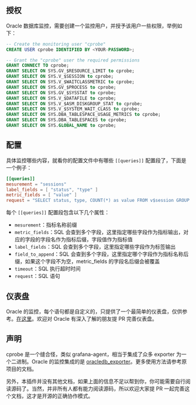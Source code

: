 ## 授权

Oracle 数据库监控，需要创建一个监控用户，并授予该用户一些权限，举例如下：

```sql
-- Create the monitoring user "cprobe"
CREATE USER cprobe IDENTIFIED BY <YOUR-PASSWORD>;

-- Grant the "cprobe" user the required permissions
GRANT CONNECT TO cprobe;
GRANT SELECT ON SYS.GV_$RESOURCE_LIMIT to cprobe;
GRANT SELECT ON SYS.V_$SESSION to cprobe;
GRANT SELECT ON SYS.V_$WAITCLASSMETRIC to cprobe;
GRANT SELECT ON SYS.GV_$PROCESS to cprobe;
GRANT SELECT ON SYS.GV_$SYSSTAT to cprobe;
GRANT SELECT ON SYS.V_$DATAFILE to cprobe;
GRANT SELECT ON SYS.V_$ASM_DISKGROUP_STAT to cprobe;
GRANT SELECT ON SYS.V_$SYSTEM_WAIT_CLASS to cprobe;
GRANT SELECT ON SYS.DBA_TABLESPACE_USAGE_METRICS to cprobe;
GRANT SELECT ON SYS.DBA_TABLESPACES to cprobe;
GRANT SELECT ON SYS.GLOBAL_NAME to cprobe;
```

## 配置

具体监控哪些内容，就看你的配置文件中有哪些 `[[queries]]` 配置段了，下面是一个例子：

```toml
[[queries]]
mesurement = "sessions"
label_fields = [ "status", "type" ]
metric_fields = [ "value" ]
request = "SELECT status, type, COUNT(*) as value FROM v$session GROUP BY status, type"
```

每个 `[[queries]]` 配置段包含以下几个属性：

- `mesurement`：指标名称前缀
- `metric_fields`：SQL 会查到多个字段，这里指定哪些字段作为指标输出，对应的字段的字段名作为指标后缀，字段值作为指标值
- `label_fields`：SQL 会查到多个字段，这里指定哪些字段作为标签输出
- `field_to_append`：SQL 会查到多个字段，这里指定哪个字段作为指标名称后缀，如果这个字段不为空，metric_fields 的字段名后缀会被覆盖
- `timeout`：SQL 执行超时时间
- `request`：SQL 语句

## 仪表盘

Oracle 的监控，每个语句都是自定义的，只提供了一个最简单的仪表盘，仅供参考。[在这里](./dash/grafana_oracledb_01.json)。欢迎对 Oracle 有深入了解的朋友提 PR 完善仪表盘。

## 声明

cprobe 是一个缝合怪，类似 grafana-agent，相当于集成了众多 exporter 为一个二进制。Oracle 的监控集成的是 [oracledb_exporter](https://github.com/iamseth/oracledb_exporter)。更多使用方法请参考原项目的文档。

另外，本插件并没有其他文档，如果上面的信息不足以帮到你，你可能需要自行阅读源码了。当然，并非所有人都有能力阅读源码，所以欢迎大家提 PR 一起完善这个文档，这才是开源的正确协作模式。
